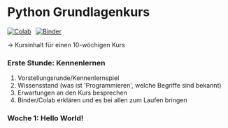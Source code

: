 # **Python Grundlagenkurs** 
[![Colab](https://colab.research.google.com/assets/colab-badge.svg)](https://colab.research.google.com/github/starcodecourses/Python-Grundlagen/blob/main) &thinsp; [![Binder](https://mybinder.org/badge_logo.svg)](https://mybinder.org/v2/gh/starcodecourses/Python-Grundlagen/HEAD)  

→ Kursinhalt für einen 10-wöchigen Kurs 

### Erste Stunde: Kennenlernen 
1. Vorstellungsrunde/Kennenlernspiel
2. Wissensstand (was ist 'Programmieren', welche Begriffe sind bekannt)
3. Erwartungen an den Kurs besprechen
4. Binder/Colab erklären und es bei allen zum Laufen bringen

###  Woche 1: Hello World! 
